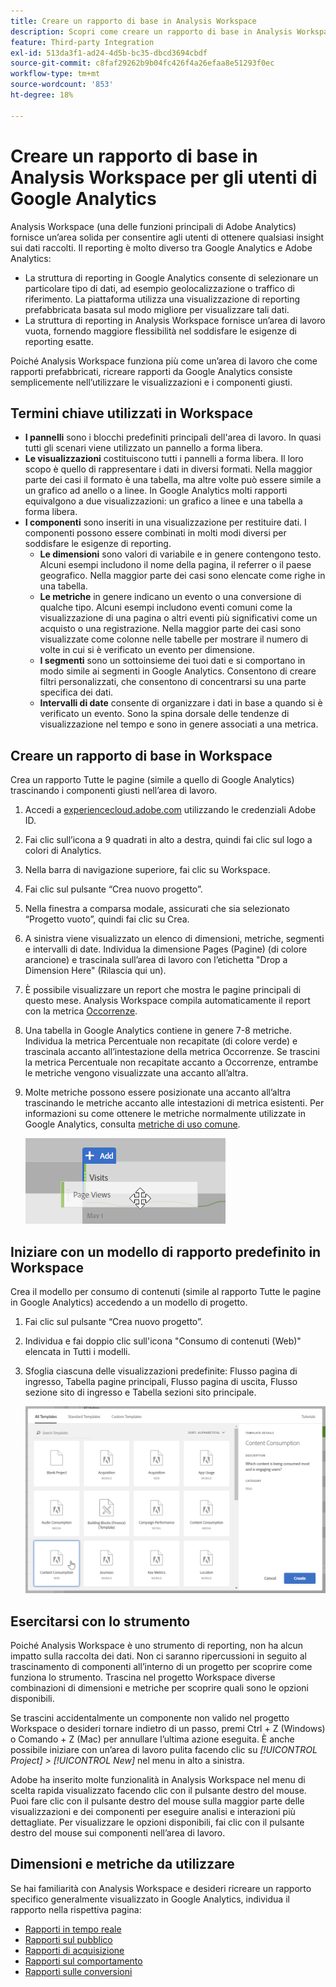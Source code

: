 ```yaml
---
title: Creare un rapporto di base in Analysis Workspace
description: Scopri come creare un rapporto di base in Analysis Workspace in un formato rivolto agli utenti che hanno familiarità con strumenti di terze parti come Google Analytics.
feature: Third-party Integration
exl-id: 513da3f1-ad24-4d5b-bc35-dbcd3694cbdf
source-git-commit: c8faf29262b9b04fc426f4a26efaa8e51293f0ec
workflow-type: tm+mt
source-wordcount: '853'
ht-degree: 18%

---
```


# Creare un rapporto di base in Analysis Workspace per gli utenti di Google Analytics

Analysis Workspace (una delle funzioni principali di Adobe Analytics) fornisce un’area solida per consentire agli utenti di ottenere qualsiasi insight sui dati raccolti. Il reporting è molto diverso tra Google Analytics e Adobe Analytics:

* La struttura di reporting in Google Analytics consente di selezionare un particolare tipo di dati, ad esempio geolocalizzazione o traffico di riferimento. La piattaforma utilizza una visualizzazione di reporting prefabbricata basata sul modo migliore per visualizzare tali dati.
* La struttura di reporting in Analysis Workspace fornisce un’area di lavoro vuota, fornendo maggiore flessibilità nel soddisfare le esigenze di reporting esatte.

Poiché Analysis Workspace funziona più come un’area di lavoro che come rapporti prefabbricati, ricreare rapporti da Google Analytics consiste semplicemente nell’utilizzare le visualizzazioni e i componenti giusti.

## Termini chiave utilizzati in Workspace

* **I pannelli** sono i blocchi predefiniti principali dell&#39;area di lavoro. In quasi tutti gli scenari viene utilizzato un pannello a forma libera.
* **Le visualizzazioni** costituiscono tutti i pannelli a forma libera. Il loro scopo è quello di rappresentare i dati in diversi formati. Nella maggior parte dei casi il formato è una tabella, ma altre volte può essere simile a un grafico ad anello o a linee. In Google Analytics molti rapporti equivalgono a due visualizzazioni: un grafico a linee e una tabella a forma libera.
* **I componenti** sono inseriti in una visualizzazione per restituire dati. I componenti possono essere combinati in molti modi diversi per soddisfare le esigenze di reporting.
   * **Le dimensioni** sono valori di variabile e in genere contengono testo. Alcuni esempi includono il nome della pagina, il referrer o il paese geografico. Nella maggior parte dei casi sono elencate come righe in una tabella.
   * **Le metriche** in genere indicano un evento o una conversione di qualche tipo. Alcuni esempi includono eventi comuni come la visualizzazione di una pagina o altri eventi più significativi come un acquisto o una registrazione. Nella maggior parte dei casi sono visualizzate come colonne nelle tabelle per mostrare il numero di volte in cui si è verificato un evento per dimensione.
   * **I segmenti** sono un sottoinsieme dei tuoi dati e si comportano in modo simile ai segmenti in Google Analytics. Consentono di creare filtri personalizzati, che consentono di concentrarsi su una parte specifica dei dati.
   * **Intervalli di date** consente di organizzare i dati in base a quando si è verificato un evento. Sono la spina dorsale delle tendenze di visualizzazione nel tempo e sono in genere associati a una metrica.

## Creare un rapporto di base in Workspace

Crea un rapporto Tutte le pagine (simile a quello di Google Analytics) trascinando i componenti giusti nell’area di lavoro.

1. Accedi a [experiencecloud.adobe.com](https://experiencecloud.adobe.com) utilizzando le credenziali Adobe ID.
1. Fai clic sull’icona a 9 quadrati in alto a destra, quindi fai clic sul logo a colori di Analytics.
1. Nella barra di navigazione superiore, fai clic su Workspace.
1. Fai clic sul pulsante “Crea nuovo progetto”.
1. Nella finestra a comparsa modale, assicurati che sia selezionato “Progetto vuoto”, quindi fai clic su Crea.
1. A sinistra viene visualizzato un elenco di dimensioni, metriche, segmenti e intervalli di date. Individua la dimensione Pages (Pagine) (di colore arancione) e trascinala sull’area di lavoro con l’etichetta &quot;Drop a Dimension Here&quot; (Rilascia qui un).
1. È possibile visualizzare un report che mostra le pagine principali di questo mese. Analysis Workspace compila automaticamente il report con la metrica [Occorrenze](/help/components/metrics/occurrences.md).
1. Una tabella in Google Analytics contiene in genere 7-8 metriche. Individua la metrica Percentuale non recapitate (di colore verde) e trascinala accanto all’intestazione della metrica Occorrenze. Se trascini la metrica Percentuale non recapitate accanto a Occorrenze, entrambe le metriche vengono visualizzate una accanto all’altra.
1. Molte metriche possono essere posizionate una accanto all’altra trascinando le metriche accanto alle intestazioni di metrica esistenti. Per informazioni su come ottenere le metriche normalmente utilizzate in Google Analytics, consulta [metriche di uso comune](common-metrics.md).

   ![Nuova metrica](/help/technotes/ga-to-aa/assets/new_metric.png)

## Iniziare con un modello di rapporto predefinito in Workspace

Crea il modello per consumo di contenuti (simile al rapporto Tutte le pagine in Google Analytics) accedendo a un modello di progetto.

1. Fai clic sul pulsante “Crea nuovo progetto”.
1. Individua e fai doppio clic sull&#39;icona &quot;Consumo di contenuti (Web)&quot; elencata in Tutti i modelli.
1. Sfoglia ciascuna delle visualizzazioni predefinite: Flusso pagina di ingresso, Tabella pagine principali, Flusso pagina di uscita, Flusso sezione sito di ingresso e Tabella sezioni sito principale.

   ![Selezione modello](/help/technotes/ga-to-aa/assets/content_consumption_template.png)

## Esercitarsi con lo strumento

Poiché Analysis Workspace è uno strumento di reporting, non ha alcun impatto sulla raccolta dei dati. Non ci saranno ripercussioni in seguito al trascinamento di componenti all’interno di un progetto per scoprire come funziona lo strumento. Trascina nel progetto Workspace diverse combinazioni di dimensioni e metriche per scoprire quali sono le opzioni disponibili.

Se trascini accidentalmente un componente non valido nel progetto Workspace o desideri tornare indietro di un passo, premi Ctrl + Z (Windows) o Comando + Z (Mac) per annullare l’ultima azione eseguita. È anche possibile iniziare con un’area di lavoro pulita facendo clic su *[!UICONTROL Project] > [!UICONTROL New]* nel menu in alto a sinistra.

Adobe ha inserito molte funzionalità in Analysis Workspace nel menu di scelta rapida visualizzato facendo clic con il pulsante destro del mouse. Puoi fare clic con il pulsante destro del mouse sulla maggior parte delle visualizzazioni e dei componenti per eseguire analisi e interazioni più dettagliate. Per visualizzare le opzioni disponibili, fai clic con il pulsante destro del mouse sui componenti nell’area di lavoro.

## Dimensioni e metriche da utilizzare

Se hai familiarità con Analysis Workspace e desideri ricreare un rapporto specifico generalmente visualizzato in Google Analytics, individua il rapporto nella rispettiva pagina:

* [Rapporti in tempo reale](realtime-reports.md)
* [Rapporti sul pubblico](audience-reports.md)
* [Rapporti di acquisizione](acquisition-reports.md)
* [Rapporti sul comportamento](behavior-reports.md)
* [Rapporti sulle conversioni](conversions-reports.md)

